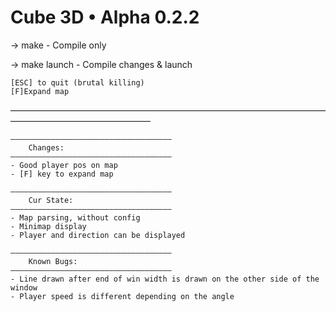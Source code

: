 # Cube 3D • Alpha 0.2.2

-> make - Compile only

-> make launch - Compile changes & launch

	[ESC] to quit (brutal killing)
	[F]Expand map

————————————————————————————————————————————————————

	————————————————————————————————————
		Changes:
	————————————————————————————————————
	- Good player pos on map
	- [F] key to expand map

    ————————————————————————————————————
		Cur State:
	————————————————————————————————————
	- Map parsing, without config
	- Minimap display
	- Player and direction can be displayed

	————————————————————————————————————
    	Known Bugs:
	————————————————————————————————————
	- Line drawn after end of win width is drawn on the other side of the window
	- Player speed is different depending on the angle
